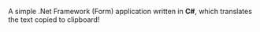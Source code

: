A simple .Net Framework (Form) application written in **C#**, which translates the text copied to clipboard!
